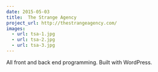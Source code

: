 ```yaml
---
date: 2015-05-03
title:  The Strange Agency
project_url: http://thestrangeagency.com/
images:
  - url: tsa-1.jpg
  - url: tsa-2.jpg
  - url: tsa-3.jpg
---
```


All front and back end programming. Built with WordPress.
